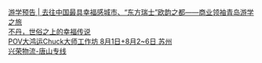   
[游学预告 | 去往中国最具幸福感城市、“东方瑞士”欧韵之都——商业领袖青岛游学之旅](http://www.dianyue.me/archives/420/gt37bjw2pykzesdd/)  
[不丹，世俗之上的幸福传说](http://www.dianyue.me/archives/724/boue17pebicd4bno/)  
[POV大鸿运Chuck大师工作坊  8月1日+8月2~6日 苏州](http://www.dianyue.me/archives/421/zxnc3gdznqa828s4/)  
[兴荣物流-唐山专线](http://www.dianyue.me/archives/422/ji27z51q5ovpqw88/)